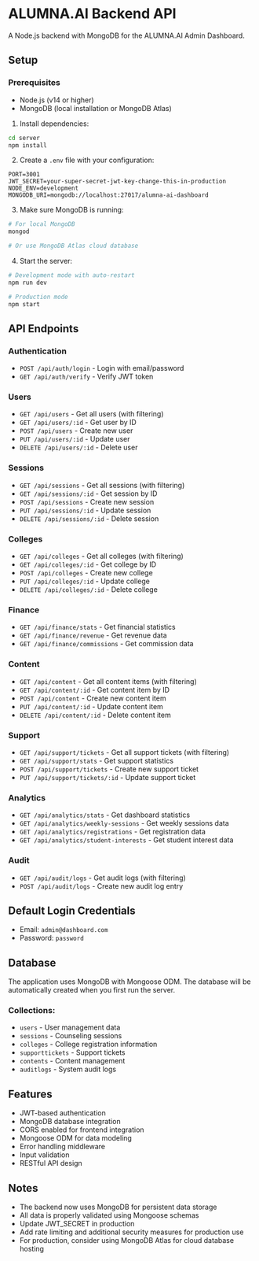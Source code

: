 # ALUMNA.AI Backend API

A Node.js backend with MongoDB for the ALUMNA.AI Admin Dashboard.

## Setup

### Prerequisites
- Node.js (v14 or higher)
- MongoDB (local installation or MongoDB Atlas)

1. Install dependencies:
```bash
cd server
npm install
```

2. Create a `.env` file with your configuration:
```
PORT=3001
JWT_SECRET=your-super-secret-jwt-key-change-this-in-production
NODE_ENV=development
MONGODB_URI=mongodb://localhost:27017/alumna-ai-dashboard
```

3. Make sure MongoDB is running:
```bash
# For local MongoDB
mongod

# Or use MongoDB Atlas cloud database
```

4. Start the server:
```bash
# Development mode with auto-restart
npm run dev

# Production mode
npm start
```

## API Endpoints

### Authentication
- `POST /api/auth/login` - Login with email/password
- `GET /api/auth/verify` - Verify JWT token

### Users
- `GET /api/users` - Get all users (with filtering)
- `GET /api/users/:id` - Get user by ID
- `POST /api/users` - Create new user
- `PUT /api/users/:id` - Update user
- `DELETE /api/users/:id` - Delete user

### Sessions
- `GET /api/sessions` - Get all sessions (with filtering)
- `GET /api/sessions/:id` - Get session by ID
- `POST /api/sessions` - Create new session
- `PUT /api/sessions/:id` - Update session
- `DELETE /api/sessions/:id` - Delete session

### Colleges
- `GET /api/colleges` - Get all colleges (with filtering)
- `GET /api/colleges/:id` - Get college by ID
- `POST /api/colleges` - Create new college
- `PUT /api/colleges/:id` - Update college
- `DELETE /api/colleges/:id` - Delete college

### Finance
- `GET /api/finance/stats` - Get financial statistics
- `GET /api/finance/revenue` - Get revenue data
- `GET /api/finance/commissions` - Get commission data

### Content
- `GET /api/content` - Get all content items (with filtering)
- `GET /api/content/:id` - Get content item by ID
- `POST /api/content` - Create new content item
- `PUT /api/content/:id` - Update content item
- `DELETE /api/content/:id` - Delete content item

### Support
- `GET /api/support/tickets` - Get all support tickets (with filtering)
- `GET /api/support/stats` - Get support statistics
- `POST /api/support/tickets` - Create new support ticket
- `PUT /api/support/tickets/:id` - Update support ticket

### Analytics
- `GET /api/analytics/stats` - Get dashboard statistics
- `GET /api/analytics/weekly-sessions` - Get weekly sessions data
- `GET /api/analytics/registrations` - Get registration data
- `GET /api/analytics/student-interests` - Get student interest data

### Audit
- `GET /api/audit/logs` - Get audit logs (with filtering)
- `POST /api/audit/logs` - Create new audit log entry

## Default Login Credentials

- Email: `admin@dashboard.com`
- Password: `password`

## Database

The application uses MongoDB with Mongoose ODM. The database will be automatically created when you first run the server.

### Collections:
- `users` - User management data
- `sessions` - Counseling sessions
- `colleges` - College registration information
- `supporttickets` - Support tickets
- `contents` - Content management
- `auditlogs` - System audit logs

## Features

- JWT-based authentication
- MongoDB database integration
- CORS enabled for frontend integration
- Mongoose ODM for data modeling
- Error handling middleware
- Input validation
- RESTful API design

## Notes

- The backend now uses MongoDB for persistent data storage
- All data is properly validated using Mongoose schemas
- Update JWT_SECRET in production
- Add rate limiting and additional security measures for production use
- For production, consider using MongoDB Atlas for cloud database hosting